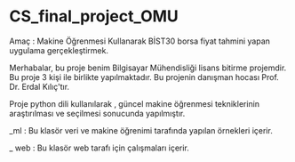 #  CS_final_project_OMU

Amaç : Makine Öğrenmesi Kullanarak BİST30 borsa fiyat tahmini yapan uygulama gerçekleştirmek.

Merhabalar, bu proje benim Bilgisayar Mühendisliği lisans bitirme projemdir. Bu proje 3 kişi ile birlikte yapılmaktadır. 
Bu projenin danışman hocası Prof. Dr. Erdal Kılıç'tır. 

Proje python dili kullanılarak , güncel makine öğrenmesi tekniklerinin araştırılması ve seçilmesi sonucunda yapılmıştır. 


_ml   : Bu klasör veri ve makine öğrenimi tarafında yapılan örnekleri içerir. 

_ web : Bu klasör web tarafı için çalışmaları içerir. 


